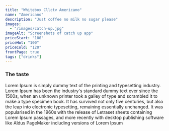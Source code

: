 ```yaml
---
title: "Whitebox Cllctv Americano"
name: "Americano"
description: "Just coffee no milk no sugar please"
images: 
  - "/images/catch-up.jpg"
imageAlt: "Screenshots of catch up app"
priceStart: "100"
priceHot: "100"
priceCold: "120"
frontPage: true
tags: ["drinks"]
---
```


### The taste

Lorem Ipsum is simply dummy text of the printing and typesetting industry. Lorem Ipsum has been the industry's standard dummy text ever since the 1500s, when an unknown printer took a galley of type and scrambled it to make a type specimen book. It has survived not only five centuries, but also the leap into electronic typesetting, remaining essentially unchanged. It was popularised in the 1960s with the release of Letraset sheets containing Lorem Ipsum passages, and more recently with desktop publishing software like Aldus PageMaker including versions of Lorem Ipsum